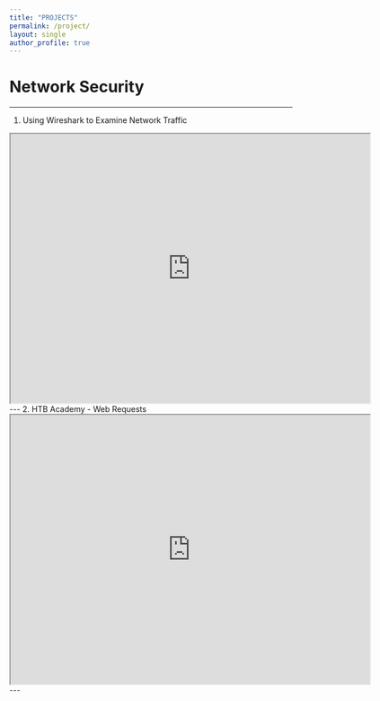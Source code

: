 ```yaml
---
title: "PROJECTS"
permalink: /project/
layout: single 
author_profile: true
---
```

# **Network Security**
---
1. Using Wireshark to Examine Network Traffic
<iframe src="https://drive.google.com/file/d/1dekcfSBztkxMNkKfEFhiGQ7xY0uBDhsT/preview" width="640" height="480" allow="autoplay"></iframe>
---
2. HTB Academy - Web Requests 
<iframe src="https://drive.google.com/file/d/1dekcfSBztkxMNkKfEFhiGQ7xY0uBDhsT/preview" width="640" height="480" allow="autoplay"></iframe>
---
